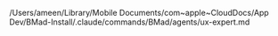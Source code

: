 /Users/ameen/Library/Mobile Documents/com~apple~CloudDocs/App Dev/BMad-Install/.claude/commands/BMad/agents/ux-expert.md
